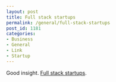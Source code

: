 ```yaml
---
layout: post
title: Full stack startups
permalink: /general/full-stack-startups
post_id: 1181
categories:
- Business
- General
- Link
- Startup
---
```


Good insight.
[Full stack startups](http://www.cdixon.org/2014/03/15/full-stack-startups/).
